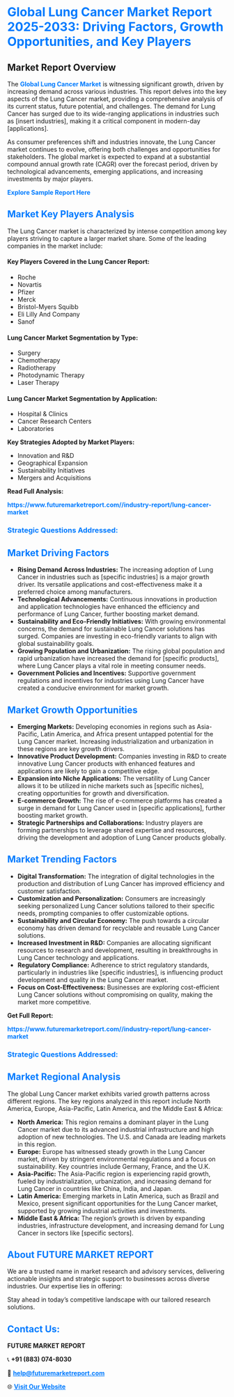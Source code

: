 <h1 style="color: #007BFF;">Global Lung Cancer Market Report 2025-2033: Driving Factors, Growth Opportunities, and Key Players</h1>

<section id="overview">
<h2>Market Report Overview</h2>
<p>The <a href="https://www.futuremarketreport.com//industry-report/lung-cancer-market" style="color: #007BFF; text-decoration: none;"><strong>Global Lung Cancer Market</strong></a> is witnessing significant growth, driven by increasing demand across various industries. This report delves into the key aspects of the Lung Cancer market, providing a comprehensive analysis of its current status, future potential, and challenges. The demand for Lung Cancer has surged due to its wide-ranging applications in industries such as [insert industries], making it a critical component in modern-day [applications].</p>
<p>As consumer preferences shift and industries innovate, the Lung Cancer market continues to evolve, offering both challenges and opportunities for stakeholders. The global market is expected to expand at a substantial compound annual growth rate (CAGR) over the forecast period, driven by technological advancements, emerging applications, and increasing investments by major players.</p>
</section>

<section id="overview">
<p><a href="https://www.futuremarketreport.com//request-sample/reportId=63611" style="color: #007BFF; text-decoration: none;"><strong>Explore Sample Report Here</strong></a></p>
</section>

<section id="key-players">
<h2 style="color: #007BFF;">Market Key Players Analysis</h2>
<p>The Lung Cancer market is characterized by intense competition among key players striving to capture a larger market share. Some of the leading companies in the market include:</p>
<h4>Key Players Covered in the Lung Cancer Report:</h4>
<ul><li>Roche</li><li>Novartis</li><li>Pfizer</li><li>Merck</li><li>Bristol-Myers Squibb</li><li>Eli Lilly And Company</li><li>Sanof</li></ul>
<h4>Lung Cancer Market Segmentation by Type:</h4>
<ul><li>Surgery</li><li>Chemotherapy</li><li>Radiotherapy</li><li>Photodynamic Therapy</li><li>Laser Therapy</li></ul>

<h4>Lung Cancer Market Segmentation by Application:</h4>
<ul><li>Hospital &amp; Clinics</li><li>Cancer Research Centers</li><li>Laboratories</li></ul>
<p><strong>Key Strategies Adopted by Market Players:</strong></p>
<ul>
<li>Innovation and R&D</li>
<li>Geographical Expansion</li>
<li>Sustainability Initiatives</li>
<li>Mergers and Acquisitions</li>
</ul>
</section>

<section>
<p><strong>Read Full Analysis: </strong></p><a href="https://www.futuremarketreport.com//industry-report/lung-cancer-market" style="color: #007BFF; text-decoration: none;"><strong>https://www.futuremarketreport.com//industry-report/lung-cancer-market</strong></a>
<h3 style="color: #007BFF;">Strategic Questions Addressed:</h3>
</section>

<section id="driving-factors">
<h2 style="color: #007BFF;">Market Driving Factors</h2>
<ul>
<li><strong>Rising Demand Across Industries:</strong> The increasing adoption of Lung Cancer in industries such as [specific industries] is a major growth driver. Its versatile applications and cost-effectiveness make it a preferred choice among manufacturers.</li>
<li><strong>Technological Advancements:</strong> Continuous innovations in production and application technologies have enhanced the efficiency and performance of Lung Cancer, further boosting market demand.</li>
<li><strong>Sustainability and Eco-Friendly Initiatives:</strong> With growing environmental concerns, the demand for sustainable Lung Cancer solutions has surged. Companies are investing in eco-friendly variants to align with global sustainability goals.</li>
<li><strong>Growing Population and Urbanization:</strong> The rising global population and rapid urbanization have increased the demand for [specific products], where Lung Cancer plays a vital role in meeting consumer needs.</li>
<li><strong>Government Policies and Incentives:</strong> Supportive government regulations and incentives for industries using Lung Cancer have created a conducive environment for market growth.</li>
</ul>
</section>

<section id="growth-opportunities">
<h2 style="color: #007BFF;">Market Growth Opportunities</h2>
<ul>
<li><strong>Emerging Markets:</strong> Developing economies in regions such as Asia-Pacific, Latin America, and Africa present untapped potential for the Lung Cancer market. Increasing industrialization and urbanization in these regions are key growth drivers.</li>
<li><strong>Innovative Product Development:</strong> Companies investing in R&D to create innovative Lung Cancer products with enhanced features and applications are likely to gain a competitive edge.</li>
<li><strong>Expansion into Niche Applications:</strong> The versatility of Lung Cancer allows it to be utilized in niche markets such as [specific niches], creating opportunities for growth and diversification.</li>
<li><strong>E-commerce Growth:</strong> The rise of e-commerce platforms has created a surge in demand for Lung Cancer used in [specific applications], further boosting market growth.</li>
<li><strong>Strategic Partnerships and Collaborations:</strong> Industry players are forming partnerships to leverage shared expertise and resources, driving the development and adoption of Lung Cancer products globally.</li>
</ul>
</section>

<section id="trending-factors">
<h2 style="color: #007BFF;">Market Trending Factors</h2>
<ul>
<li><strong>Digital Transformation:</strong> The integration of digital technologies in the production and distribution of Lung Cancer has improved efficiency and customer satisfaction.</li>
<li><strong>Customization and Personalization:</strong> Consumers are increasingly seeking personalized Lung Cancer solutions tailored to their specific needs, prompting companies to offer customizable options.</li>
<li><strong>Sustainability and Circular Economy:</strong> The push towards a circular economy has driven demand for recyclable and reusable Lung Cancer solutions.</li>
<li><strong>Increased Investment in R&D:</strong> Companies are allocating significant resources to research and development, resulting in breakthroughs in Lung Cancer technology and applications.</li>
<li><strong>Regulatory Compliance:</strong> Adherence to strict regulatory standards, particularly in industries like [specific industries], is influencing product development and quality in the Lung Cancer market.</li>
<li><strong>Focus on Cost-Effectiveness:</strong> Businesses are exploring cost-efficient Lung Cancer solutions without compromising on quality, making the market more competitive.</li>
</ul>
</section>

<section>
<p><strong>Get Full Report: </strong></p><a href="https://www.futuremarketreport.com//industry-report/lung-cancer-market" style="color: #007BFF; text-decoration: none;"><strong>https://www.futuremarketreport.com//industry-report/lung-cancer-market</strong></a>
<h3 style="color: #007BFF;">Strategic Questions Addressed:</h3>
</section>


<section id="regional-analysis">
<h2 style="color: #007BFF;">Market Regional Analysis</h2>
<p>The global Lung Cancer market exhibits varied growth patterns across different regions. The key regions analyzed in this report include North America, Europe, Asia-Pacific, Latin America, and the Middle East & Africa:</p>
<ul>
<li><strong>North America:</strong> This region remains a dominant player in the Lung Cancer market due to its advanced industrial infrastructure and high adoption of new technologies. The U.S. and Canada are leading markets in this region.</li>
<li><strong>Europe:</strong> Europe has witnessed steady growth in the Lung Cancer market, driven by stringent environmental regulations and a focus on sustainability. Key countries include Germany, France, and the U.K.</li>
<li><strong>Asia-Pacific:</strong> The Asia-Pacific region is experiencing rapid growth, fueled by industrialization, urbanization, and increasing demand for Lung Cancer in countries like China, India, and Japan.</li>
<li><strong>Latin America:</strong> Emerging markets in Latin America, such as Brazil and Mexico, present significant opportunities for the Lung Cancer market, supported by growing industrial activities and investments.</li>
<li><strong>Middle East & Africa:</strong> The region’s growth is driven by expanding industries, infrastructure development, and increasing demand for Lung Cancer in sectors like [specific sectors].</li>
</ul>
</section>

<footer>
<h2 style="color: #007BFF;">About FUTURE MARKET REPORT</h2>
<p>We are a trusted name in market research and advisory services, delivering actionable insights and strategic support to businesses across diverse industries. Our expertise lies in offering:</p>

<p>Stay ahead in today’s competitive landscape with our tailored research solutions.</p>

<h2 style="color: #007BFF;">Contact Us:</h2>
<p><strong>FUTURE MARKET REPORT</strong></p>
<p>📞 <strong>+91 (883) 074-8030</strong></p>
<p>📧 <strong><a href="mailto:help@futuremarketreport.com" style="color: #007BFF;">help@futuremarketreport.com</a></strong></p>
<p>🌐 <strong><a href="https://www.futuremarketreport.com/" style="color: #007BFF;">Visit Our Website</a></strong></p>
</footer>